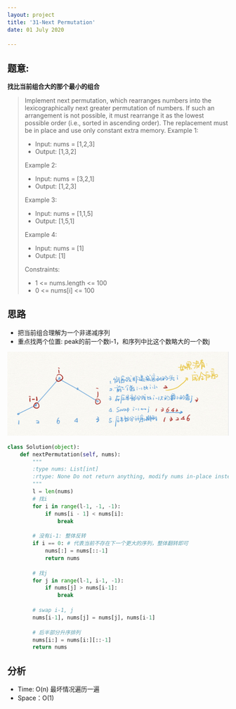 ```yaml
---
layout: project
title: '31-Next Permutation'
date: 01 July 2020

---
```

## 题意: 
**找比当前组合大的那个最小的组合**
> Implement next permutation, which rearranges numbers into the lexicographically next greater permutation of numbers.
> If such an arrangement is not possible, it must rearrange it as the lowest possible order (i.e., sorted in ascending order).
> The replacement must be in place and use only constant extra memory.
> Example 1:
> - Input: nums = [1,2,3]
> - Output: [1,3,2]
> 
> Example 2:
> - Input: nums = [3,2,1]
> - Output: [1,2,3]
> 
> Example 3:
> - Input: nums = [1,1,5]
> - Output: [1,5,1]
>
> Example 4:
> - Input: nums = [1]
> - Output: [1]
>
> Constraints:
> - 1 <= nums.length <= 100
> - 0 <= nums[i] <= 100
## 思路
- 把当前组合理解为一个非递减序列
- 重点找两个位置: peak的前一个数i-1，和序列中比这个数略大的一个数j
<img src= '/assets/img/projects/code/31_NextPermutation.jpeg'>

~~~python
class Solution(object):
    def nextPermutation(self, nums):
        """
        :type nums: List[int]
        :rtype: None Do not return anything, modify nums in-place instead.
        """
        l = len(nums)
        # 找i
        for i in range(l-1, -1, -1):
            if nums[i - 1] < nums[i]:
                break
                
        # 没有i-1: 整体反转
        if i == 0: # 代表当前不存在下一个更大的序列，整体翻转即可
            nums[:] = nums[::-1]
            return nums
        
        # 找j
        for j in range(l-1, i-1, -1):
            if nums[j] > nums[i-1]: 
                break
    
        # swap i-1, j
        nums[i-1], nums[j] = nums[j], nums[i-1]
        
        # 后半部分升序排列
        nums[i:] = nums[i:][::-1]
        return nums
~~~

## 分析
- Time: O(n) 最坏情况遍历一遍
- Space：O(1)

